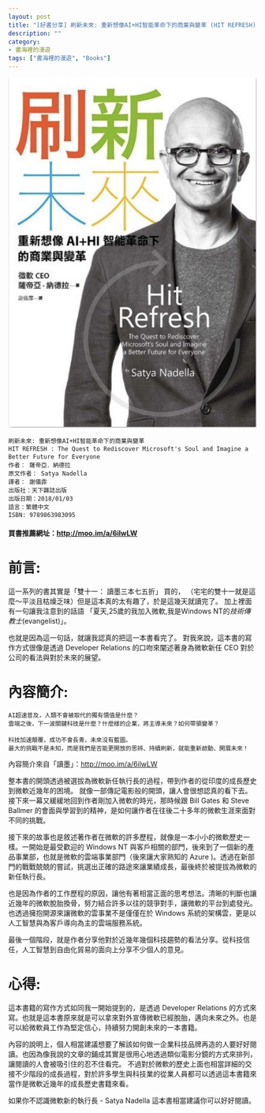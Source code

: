 ```yaml
---
layout: post
title: "[好書分享] 刷新未來: 重新想像AI+HI智能革命下的商業與變革 (HIT REFRESH)"
description: ""
category: 
- 書海裡的漫遊
tags: ["書海裡的漫遊", "Books"]
---
```




![](../images/2019/1116.jpg)



```
刷新未來: 重新想像AI+HI智能革命下的商業與變革
HIT REFRESH : The Quest to Rediscover Microsoft's Soul and Imagine a Better Future for Everyone
作者： 薩帝亞．納德拉  
原文作者： Satya Nadella  
譯者： 謝儀霏  
出版社：天下雜誌出版 
出版日期：2018/01/03 
語言：繁體中文 
ISBN: 9789863983095 
```

#### 買書推薦網址：http://moo.im/a/6ilwLW 

# 前言:

這一系列的書其實是「雙十一： 讀墨三本七五折」 買的， （宅宅的雙十一就是這麼～平淡且枯燥乏味）但是這本真的太有趣了，於是這幾天就讀完了。 加上裡面有一句讓我注意到的話語 「夏天,25歲的我加入微軟,我是Windows NT的*技術傳教士*(evangelist)」。 

也就是因為這一句話，就讓我認真的把這一本書看完了。 對我來說，這本書的寫作方式很像是透過 Developer Relations 的口吻來闡述著身為微軟新任 CEO 對於公司的看法與對於未來的展望。

# 內容簡介:

```
AI超速普及，人類不會被取代的獨有價值是什麼？
雲端之後，下一波關鍵科技是什麼？什麼樣的企業，將主導未來？如何帶領變革？

科技加速顛覆，成功不會長青，未來沒有藍圖。
最大的挑戰不是未知，而是我們是否能更開放的思辨、持續刷新，就能重新啟動、開展未來！
```

內容簡介來自「讀墨」：http://moo.im/a/6ilwLW

整本書的開頭透過被選拔為微軟新任執行長的過程，帶到作者的從印度的成長歷史到微軟近幾年的困境。 就像一部傳記電影般的開頭，讓人會很想認真的看下去。 接下來一幕又緩緩地回到作者剛加入微軟的時光，那時候跟 Bill Gates 和 Steve Ballmer 的會面與學習到的精神，是如何讓作者在往後二十多年的微軟生涯來面對不同的挑戰。

接下來的故事也是敘述著作者在微軟的許多歷程，就像是一本小小的微軟歷史一樣。一開始是最受歡迎的 Windows NT 與客戶相關的部門，後來到了一個新的產品事業部，也就是微軟的雲端事業部門（後來讓大家熟知的 Azure )。透過在新部門的戰戰兢兢的嘗試，挑選出正確的路途來讓業績成長，最後終於被提拔為微軟的新任執行長。

也是因為作者的工作歷程的原因，讓他有著相當正面的思考想法。清晰的判斷也讓近幾年的微軟脫胎換骨，努力結合許多以往的競爭對手，讓微軟的平台到處發光。 也透過擁抱開源來讓微軟的雲事業不是僅僅在於 Windows 系統的架構雲，更是以人工智慧與為客戶導向為主的雲端服務系統。

最後一個階段，就是作者分享他對於近幾年幾個科技趨勢的看法分享。從科技信任，人工智慧到自由化貿易的面向上分享不少個人的意見。



# 心得:

這本書籍的寫作方式如同我一開始提到的，是透過 Developer Relations 的方式來寫。也就是這本書原來就是可以拿來對外宣傳微軟已經脫胎，邁向未來之外。也是可以給微軟員工作為堅定信心，持續努力開創未來的一本書籍。 



內容的說明上，個人相當建議想要了解該如何做一企業科技品牌再造的人要好好閱讀。也因為像我說的文章的鋪成其實是很用心地透過類似電影分鏡的方式來排列，讓閱讀的人會被吸引住的忍不住看完。 不過對於微軟的歷史上面也相當詳細的交接不少階段的成長過程，對於許多學生與科技業的從業人員都可以透過這本書籍來當作是微軟近幾年的成長歷史書籍來看。

如果你不認識微軟新的執行長 - Satya Nadella 這本書相當建議你可以好好閱讀。